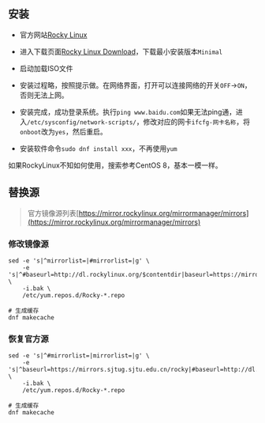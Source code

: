 ## 安装

- 官方网站[Rocky Linux](https://rockylinux.org/)
- 进入下载页面[Rocky Linux Download](https://rockylinux.org/download)，下载最小安装版本`Minimal`

- 启动加载ISO文件
- 安装过程略，按照提示做。在网络界面，打开可以连接网络的开关`OFF`->`ON`，否则无法上网。
- 安装完成，成功登录系统。执行`ping www.baidu.com`如果无法ping通，进入`/etc/sysconfig/network-scripts/`，修改对应的网卡`ifcfg-网卡名称`，将`onboot`改为`yes`，然后重启。

- 安装软件命令`sudo dnf install xxx`，不再使用`yum`



如果RockyLinux不知如何使用，搜索参考CentOS 8，基本一模一样。

## 替换源

>  官方镜像源列表[https://mirror.rockylinux.org/mirrormanager/mirrors](https://mirror.rockylinux.org/mirrormanager/mirrors)

### 修改镜像源

```shell
sed -e 's|^mirrorlist=|#mirrorlist=|g' \
    -e 's|^#baseurl=http://dl.rockylinux.org/$contentdir|baseurl=https://mirrors.sjtug.sjtu.edu.cn/rocky|g' \
    -i.bak \
    /etc/yum.repos.d/Rocky-*.repo

# 生成缓存
dnf makecache
```
### 恢复官方源
```shell
sed -e 's|^#mirrorlist=|mirrorlist=|g' \
    -e 's|^baseurl=https://mirrors.sjtug.sjtu.edu.cn/rocky|#baseurl=http://dl.rockylinux.org/$contentdir|g' \
    -i.bak \
    /etc/yum.repos.d/Rocky-*.repo

# 生成缓存
dnf makecache
```

